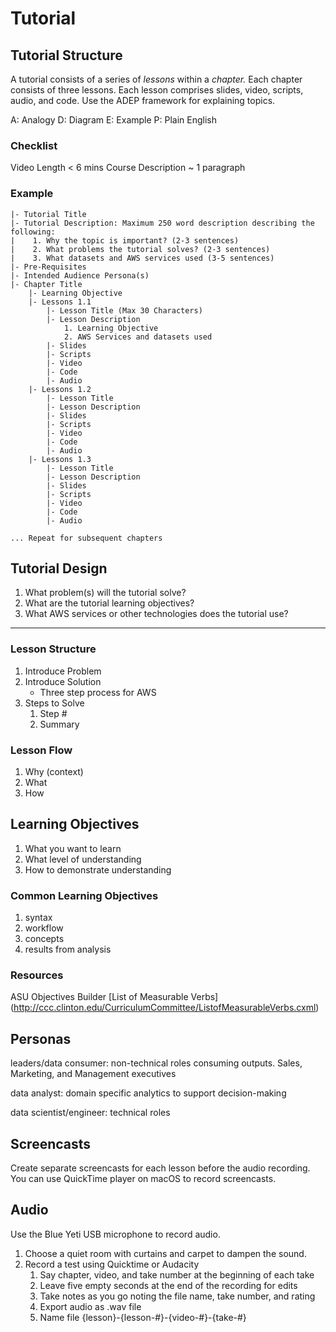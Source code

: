 # Tutorial

## Tutorial Structure
A tutorial consists of a series of *lessons* within a *chapter.* Each chapter consists of three lessons. Each lesson comprises slides, video, scripts, audio, and code.
Use the ADEP framework for explaining topics.

A:
Analogy
D:
Diagram
E:
Example
P:
Plain English

### Checklist
Video Length < 6 mins
Course Description ~ 1 paragraph



### Example
````
|- Tutorial Title
|- Tutorial Description: Maximum 250 word description describing the following:
|    1. Why the topic is important? (2-3 sentences)
|    2. What problems the tutorial solves? (2-3 sentences)
|    3. What datasets and AWS services used (3-5 sentences)
|- Pre-Requisites
|- Intended Audience Persona(s)
|- Chapter Title
    |- Learning Objective
    |- Lessons 1.1
        |- Lesson Title (Max 30 Characters)
        |- Lesson Description
            1. Learning Objective
            2. AWS Services and datasets used
        |- Slides
        |- Scripts
        |- Video
        |- Code
        |- Audio
    |- Lessons 1.2
        |- Lesson Title
        |- Lesson Description
        |- Slides
        |- Scripts
        |- Video
        |- Code
        |- Audio
    |- Lessons 1.3
        |- Lesson Title
        |- Lesson Description
        |- Slides
        |- Scripts
        |- Video
        |- Code
        |- Audio
        
... Repeat for subsequent chapters
````

## Tutorial Design
1. What problem(s) will the tutorial solve?
2. What are the tutorial learning objectives?
3. What AWS services or other technologies does the tutorial use?

---

### Lesson Structure
1. Introduce Problem
2. Introduce Solution
   - Three step process for AWS
3. Steps to Solve
   1. Step #
   2. Summary

### Lesson Flow
1. Why (context)
2. What
3. How

## Learning Objectives
1. What you want to learn
2. What level of understanding
3. How to demonstrate understanding

### Common Learning Objectives
1. syntax
2. workflow
3. concepts
4. results from analysis

### Resources
ASU Objectives Builder
[List of Measurable Verbs] (http://ccc.clinton.edu/CurriculumCommittee/ListofMeasurableVerbs.cxml) 

## Personas
leaders/data consumer:
non-technical roles consuming outputs. Sales, Marketing, and Management executives

data analyst:
domain specific analytics to support decision-making

data scientist/engineer:
technical roles

## Screencasts
Create separate screencasts for each lesson before the audio recording. You can use QuickTime player on macOS to record screencasts.

## Audio
Use the Blue Yeti USB microphone to record audio.

1. Choose a quiet room with curtains and carpet to dampen the sound.
2. Record a test using Quicktime or Audacity
   1. Say chapter, video, and take number at the beginning of each take
   2. Leave five empty seconds at the end of the recording for edits
   3. Take notes as you go noting the file name, take number, and rating
   4. Export audio as .wav file
   5. Name file {lesson}-{lesson-#}-{video-#}-{take-#}